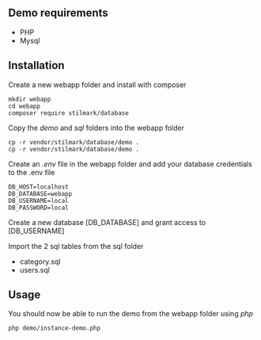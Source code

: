 ## Demo requirements

- PHP
- Mysql

## Installation

Create a new webapp folder and  install with composer

	mkdir webapp
	cd webapp
	composer require stilmark/database

Copy the *demo* and *sql* folders into the webapp folder

	cp -r vendor/stilmark/database/demo .
	cp -r vendor/stilmark/database/demo .

Create an *.env* file in the webapp folder and add your database credentials to the .env file

	DB_HOST=localhost
	DB_DATABASE=webapp
	DB_USERNAME=local
	DB_PASSWORD=local

Create a new database [DB_DATABASE] and grant access to [DB_USERNAME]

Import the 2 sql tables from the sql folder

- category.sql
- users.sql

## Usage

You should now be able to run the demo from the webapp folder using *php*

	php demo/instance-demo.php
